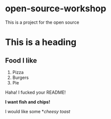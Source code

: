 # open-source-workshop

This is a project for the open source

# This is a heading
## Food I like
1. Pizza
2. Burgers
3. Pie



Haha! I fucked your README!


**I want fish and chips!**

I would like some **cheesy toast*

